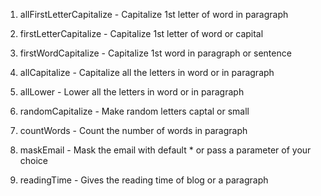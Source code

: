 1. allFirstLetterCapitalize - Capitalize 1st letter of word in paragraph

2. firstLetterCapitalize - Capitalize 1st letter of word or capital

3. firstWordCapitalize - Capitalize 1st word in paragraph or sentence

4. allCapitalize - Capitalize all the letters in word or in paragraph

5. allLower - Lower all the letters in word or in paragraph

6. randomCapitalize - Make random letters captal or small

7. countWords - Count the number of words in paragraph

8. maskEmail - Mask the email with default * or pass a parameter of your choice

9. readingTime - Gives the reading time of blog or a paragraph
